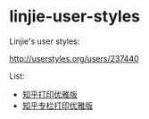 linjie-user-styles
==================

Linjie's user styles: 

http://userstyles.org/users/237440

List:

* [知乎打印优雅版](http://linjie.me/save-zhihu-more-friendly)
* [知乎专栏打印优雅版](http://linjie.me/save-zhihu-column-more-friendly)
